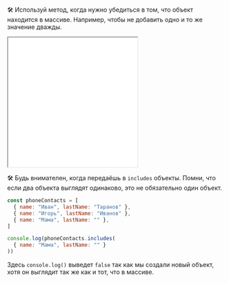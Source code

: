 🛠 Используй метод, когда нужно убедиться в том, что объект находится в массиве. Например, чтобы не добавить одно и то же значение дважды.

<iframe title="Проверка наличия элемента в массиве — includes — Дока" src="../demos/includes.html" height="300"></iframe>

🛠 Будь внимателен, когда передаёшь в `includes` объекты. Помни, что если два объекта выглядят одинаково, это не обязательно один объект.

```js
const phoneContacts = [
  { name: "Иван", lastName: "Таранов" },
  { name: "Игорь", lastName: "Иванов" },
  { name: "Мама", lastName: "" },
]

console.log(phoneContacts.includes(
  { name: "Мама", lastName: "" }
))
```

Здесь `console.log()` выведет `false` так как мы создали новый объект, хотя он выглядит так же как и тот, что в массиве.
